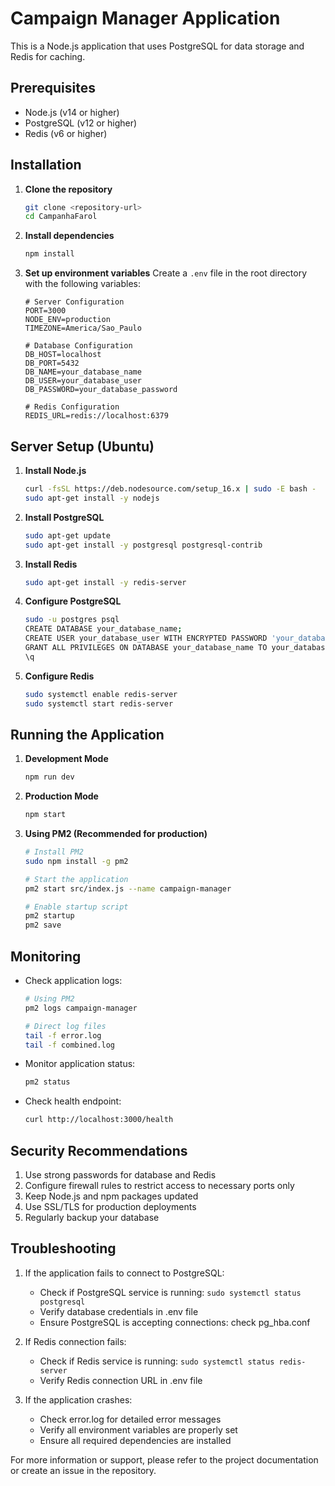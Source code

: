 # Campaign Manager Application

This is a Node.js application that uses PostgreSQL for data storage and Redis for caching.

## Prerequisites

- Node.js (v14 or higher)
- PostgreSQL (v12 or higher)
- Redis (v6 or higher)

## Installation

1. **Clone the repository**
   ```bash
   git clone <repository-url>
   cd CampanhaFarol
   ```

2. **Install dependencies**
   ```bash
   npm install
   ```

3. **Set up environment variables**
   Create a `.env` file in the root directory with the following variables:
   ```env
   # Server Configuration
   PORT=3000
   NODE_ENV=production
   TIMEZONE=America/Sao_Paulo

   # Database Configuration
   DB_HOST=localhost
   DB_PORT=5432
   DB_NAME=your_database_name
   DB_USER=your_database_user
   DB_PASSWORD=your_database_password

   # Redis Configuration
   REDIS_URL=redis://localhost:6379
   ```

## Server Setup (Ubuntu)

1. **Install Node.js**
   ```bash
   curl -fsSL https://deb.nodesource.com/setup_16.x | sudo -E bash -
   sudo apt-get install -y nodejs
   ```

2. **Install PostgreSQL**
   ```bash
   sudo apt-get update
   sudo apt-get install -y postgresql postgresql-contrib
   ```

3. **Install Redis**
   ```bash
   sudo apt-get install -y redis-server
   ```

4. **Configure PostgreSQL**
   ```bash
   sudo -u postgres psql
   CREATE DATABASE your_database_name;
   CREATE USER your_database_user WITH ENCRYPTED PASSWORD 'your_database_password';
   GRANT ALL PRIVILEGES ON DATABASE your_database_name TO your_database_user;
   \q
   ```

5. **Configure Redis**
   ```bash
   sudo systemctl enable redis-server
   sudo systemctl start redis-server
   ```

## Running the Application

1. **Development Mode**
   ```bash
   npm run dev
   ```

2. **Production Mode**
   ```bash
   npm start
   ```

3. **Using PM2 (Recommended for production)**
   ```bash
   # Install PM2
   sudo npm install -g pm2

   # Start the application
   pm2 start src/index.js --name campaign-manager

   # Enable startup script
   pm2 startup
   pm2 save
   ```

## Monitoring

- Check application logs:
  ```bash
  # Using PM2
  pm2 logs campaign-manager

  # Direct log files
  tail -f error.log
  tail -f combined.log
  ```

- Monitor application status:
  ```bash
  pm2 status
  ```

- Check health endpoint:
  ```bash
  curl http://localhost:3000/health
  ```

## Security Recommendations

1. Use strong passwords for database and Redis
2. Configure firewall rules to restrict access to necessary ports only
3. Keep Node.js and npm packages updated
4. Use SSL/TLS for production deployments
5. Regularly backup your database

## Troubleshooting

1. If the application fails to connect to PostgreSQL:
   - Check if PostgreSQL service is running: `sudo systemctl status postgresql`
   - Verify database credentials in .env file
   - Ensure PostgreSQL is accepting connections: check pg_hba.conf

2. If Redis connection fails:
   - Check if Redis service is running: `sudo systemctl status redis-server`
   - Verify Redis connection URL in .env file

3. If the application crashes:
   - Check error.log for detailed error messages
   - Verify all environment variables are properly set
   - Ensure all required dependencies are installed

For more information or support, please refer to the project documentation or create an issue in the repository.